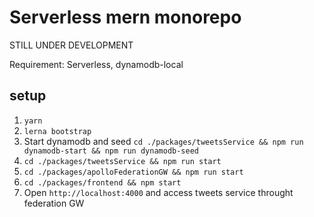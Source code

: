 # Serverless mern monorepo

STILL UNDER DEVELOPMENT

Requirement: Serverless, dynamodb-local

## setup

1. `yarn`
2. `lerna bootstrap`
3. Start dynamodb and seed `cd ./packages/tweetsService && npm run dynamodb-start && npm run dynamodb-seed`
4. `cd ./packages/tweetsService && npm run start`
5. `cd ./packages/apolloFederationGW && npm run start`
6. `cd ./packages/frontend && npm start`
7. Open `http://localhost:4000` and access tweets service throught federation GW